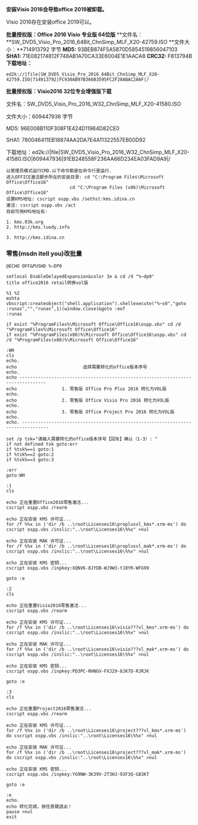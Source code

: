 **安装Visio 2016会导致office 2019被卸载。**

Visio 2016存在安装office 2019可以。

**批量授权版：Office 2016 Visio 专业版 64位版**
**文件名：**SW_DVD5_Visio_Pro_2016_64Bit_ChnSimp_MLF_X20-42759.ISO
**文件大小：**714913792 字节
**MD5:** 93BEB874F5A5870D5854519856047103
**SHA1:** 71E082174812F748AB1A70CA33E6004E1E1AACA8
**CRC32:** F813794B
**下载地址：**

```
ed2k://|file|SW_DVD5_Visio_Pro_2016_64Bit_ChnSimp_MLF_X20-42759.ISO|714913792|FC930AB97B366B3595FC2F28ABAC2A6F|/
```

**批量授权版：Visio2016 32位专业增强版下载**

文件名：SW_DVD5_Visio_Pro_2016_W32_ChnSimp_MLF_X20-41580.ISO

文件大小：609447936 字节

MD5: 96E008B110F308F1E424D11964D82CE0

SHA1: 780046411EB18874AA2DA7E4A11322557EB00D92

下载地址：ed2k://|file|SW_DVD5_Visio_Pro_2016_W32_ChnSimp_MLF_X20-41580.ISO|609447936|91EB248558F236AA66D234EA03FAD9A9|/

```
以管理员模式运行CMD.以下命令都是在命令行里运行.
进入OFFICE激活脚步所在的安装目录: cd "C:\Program Files\Microsoft Office\Office16"
						cd "C:\Program Files (x86)\Microsoft Office\Office16"
设置KMS地址: cscript ospp.vbs /sethst:kms.idina.cn
激活: cscript ospp.vbs /act
目前可用KMS地址有:

1. kms.03k.org
2. http://kms.luody.info

3. http://kms.idina.cn
```





### 零售(msdn itell you)改批量

```
@ECHO OFF&PUSHD %~DP0
 
setlocal EnableDelayedExpansion&color 3e & cd /d "%~dp0"
title office2016 retail转换vol版
 
%1 %2
mshta vbscript:createobject("shell.application").shellexecute("%~s0","goto :runas","","runas",1)(window.close)&goto :eof
:runas
 
if exist "%ProgramFiles%\Microsoft Office\Office16\ospp.vbs" cd /d "%ProgramFiles%\Microsoft Office\Office16"
if exist "%ProgramFiles(x86)%\Microsoft Office\Office16\ospp.vbs" cd /d "%ProgramFiles(x86)%\Microsoft Office\Office16"
 
:WH
cls
echo.
echo                         选择需要转化的office版本序号
echo.
echo --------------------------------------------------------------------------------                                                         
echo                 1. 零售版 Office Pro Plus 2016 转化为VOL版
echo.
echo                 2. 零售版 Office Visio Pro 2016 转化为VOL版
echo.
echo                 3. 零售版 Office Project Pro 2016 转化为VOL版
echo.
echo. --------------------------------------------------------------------------------
                                                        
set /p tsk="请输入需要转化的office版本序号【回车】确认（1-3）: "
if not defined tsk goto:err
if %tsk%==1 goto:1
if %tsk%==2 goto:2
if %tsk%==3 goto:3
 
:err
goto:WH
 
:1
cls
 
echo 正在重置Office2016零售激活...
cscript ospp.vbs /rearm
 
echo 正在安装 KMS 许可证...
for /f %%x in ('dir /b ..\root\Licenses16\proplusvl_kms*.xrm-ms') do cscript ospp.vbs /inslic:"..\root\Licenses16\%%x" >nul
 
echo 正在安装 MAK 许可证...
for /f %%x in ('dir /b ..\root\Licenses16\proplusvl_mak*.xrm-ms') do cscript ospp.vbs /inslic:"..\root\Licenses16\%%x" >nul
 
echo 正在安装 KMS 密钥...
cscript ospp.vbs /inpkey:XQNVK-8JYDB-WJ9W3-YJ8YR-WFG99
 
goto :e
 
:2
cls
 
echo 正在重置Visio2016零售激活...
cscript ospp.vbs /rearm
 
echo 正在安装 KMS 许可证...
for /f %%x in ('dir /b ..\root\Licenses16\visio???vl_kms*.xrm-ms') do cscript ospp.vbs /inslic:"..\root\Licenses16\%%x" >nul
 
echo 正在安装 MAK 许可证...
for /f %%x in ('dir /b ..\root\Licenses16\visio???vl_mak*.xrm-ms') do cscript ospp.vbs /inslic:"..\root\Licenses16\%%x" >nul
 
echo 正在安装 KMS 密钥...
cscript ospp.vbs /inpkey:PD3PC-RHNGV-FXJ29-8JK7D-RJRJK
 
goto :e
 
:3
cls
 
echo 正在重置Project2016零售激活...
cscript ospp.vbs /rearm
 
echo 正在安装 KMS 许可证...
for /f %%x in ('dir /b ..\root\Licenses16\project???vl_kms*.xrm-ms') do cscript ospp.vbs /inslic:"..\root\Licenses16\%%x" >nul
 
echo 正在安装 MAK 许可证...
for /f %%x in ('dir /b ..\root\Licenses16\project???vl_mak*.xrm-ms') do cscript ospp.vbs /inslic:"..\root\Licenses16\%%x" >nul
 
echo 正在安装 KMS 密钥...
cscript ospp.vbs /inpkey:YG9NW-3K39V-2T3HJ-93F3Q-G83KT
 
goto :e
 
:e
echo.
echo 转化完成，按任意键退出！
pause >nul
exit
```
